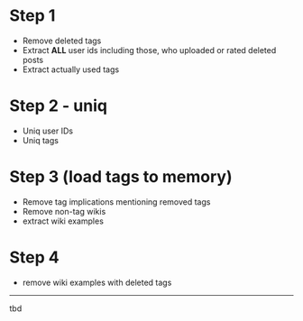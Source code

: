 # Step 1

 - Remove deleted tags
 - Extract **ALL** user ids including those, who uploaded or rated deleted posts 
 - Extract actually used tags

# Step 2 - uniq

 - Uniq user IDs
 - Uniq tags

# Step 3 (load tags to memory)

 - Remove tag implications mentioning removed tags
 - Remove non-tag wikis
 - extract wiki examples

# Step 4

 - remove wiki examples with deleted tags

---

tbd